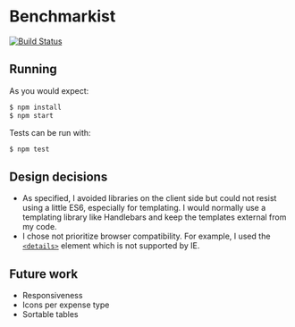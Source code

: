 # Benchmarkist

[![Build Status](https://travis-ci.org/wachunga/benchmarkist.svg?branch=master)](https://travis-ci.org/wachunga/benchmarkist)

## Running

As you would expect:
```bash
$ npm install
$ npm start
```

Tests can be run with:
```bash
$ npm test
```

## Design decisions

  * As specified, I avoided libraries on the client side but could not resist using a little ES6, especially for templating. I would normally use a templating library like Handlebars and keep the templates external from my code.
  * I chose not prioritize browser compatibility. For example, I used the [`<details>`](http://caniuse.com/#search=details) element which is not supported by IE.

## Future work

  * Responsiveness
  * Icons per expense type
  * Sortable tables
